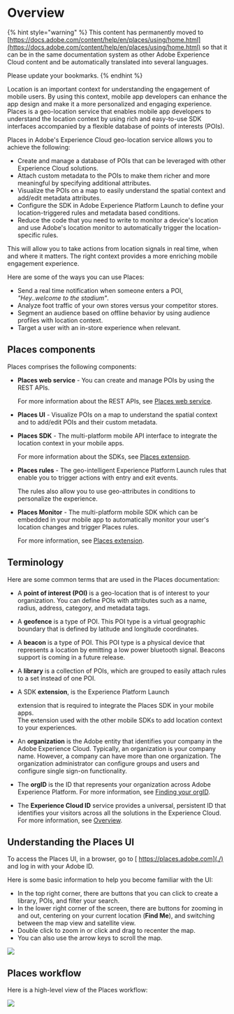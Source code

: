 # Overview

{% hint style="warning" %}
This content has permanently moved to [https://docs.adobe.com/content/help/en/places/using/home.html](https://docs.adobe.com/content/help/en/places/using/home.html) so that it can be in the same documentation system as other Adobe Experience Cloud content and be automatically translated into several languages. 

Please update your bookmarks.
{% endhint %}

Location is an important context for understanding the engagement of mobile users. By using this context, mobile app developers can enhance the app design and make it a more personalized and engaging experience. Places is a geo-location service that enables mobile app developers to understand the location context by using rich and easy-to-use SDK interfaces accompanied by a flexible database of points of interests \(POIs\).

Places in Adobe's Experience Cloud geo-location service allows you to achieve the following:

* Create and manage a database of POIs that can be leveraged with other Experience Cloud solutions.
* Attach custom metadata to the POIs to make them richer and more meaningful by specifying additional attributes. 
* Visualize the POIs on a map to easily understand the spatial context and add/edit metadata attributes. 
* Configure the SDK in Adobe Experience Platform Launch to define your location-triggered rules and metadata based conditions.
* Reduce the code that you need to write to monitor a device's location and use Adobe's location monitor to automatically trigger the location-specific rules.

This will allow you to take actions from location signals in real time, when and where it matters. The right context provides a more enriching mobile engagement experience.

Here are some of the ways you can use Places:

* Send a real time notification when someone enters a POI, _"Hey..welcome to the stadium"_. 
* Analyze foot traffic of your own stores versus your competitor stores.
* Segment an audience based on offline behavior by using audience profiles with location context.
* Target a user with an in-store experience when relevant.

## Places components

Places comprises the following components:

* **Places web service** - You can create and manage POIs by using the REST APIs.

  For more information about the REST APIs, see [Places web service](places-rest-apis/).

* **Places UI** - Visualize POIs on a map to understand the spatial context and to add/edit POIs and their custom metadata.
* **Places SDK** - The multi-platform mobile API interface to integrate the location context in your mobile apps.

  For more information about the SDKs, see [Places extension](configure-places-in-the-sdk/places-extension/).

* **Places rules** - The geo-intelligent Experience Platform Launch rules that enable you to trigger actions with entry and exit events.

  The rules also allow you to use geo-attributes in conditions to personalize the experience.

* **Places Monitor** - The multi-platform mobile SDK which can be embedded in your mobile app to automatically monitor your user's location changes and trigger Places rules.

  For more information, see [Places extension](configure-places-in-the-sdk/places-extension/).

## Terminology

Here are some common terms that are used in the Places documentation:

* A **point of interest \(POI\)** is a geo-location that is of interest to your organization.  You can define POIs with attributes such as a name, radius, address, category, and metadata tags.
* A **geofence** is a type of POI.  This POI type is a virtual geographic boundary that is defined by latitude and longitude coordinates.
* A **beacon** is a type of POI.  This POI type is a physical device that represents a location by emitting a low power bluetooth signal. Beacons support is coming in a future release.
* A **library** is a collection of POIs, which are grouped to easily attach rules to a set instead of one POI. 
* A SDK **extension**, is the Experience Platform Launch

  extension that is required to integrate the Places SDK in your mobile apps.  
  The extension used with the other mobile SDKs to add location context to your experiences.

* An **organization** is the Adobe entity that identifies your company in the Adobe Experience Cloud. Typically, an organization is your company name. However, a company can have more than one organization. The organization administrator can configure groups and users and configure single sign-on functionality.
* The **orgID** is the ID that represents your organization across Adobe Experience Platform.   For more information, see [Finding your orgID](https://forums.adobe.com/thread/2339895).
* The **Experience Cloud ID** service provides a universal, persistent ID that identifies your visitors across all the solutions in the Experience Cloud. For more information, see [Overview](https://marketing.adobe.com/resources/help/en_US/mcvid/).

## Understanding the Places UI

To access the Places UI, in a browser, go to [ https://places.adobe.com](./) and log in with your Adobe ID.

Here is some basic information to help you become familiar with the UI:

* In the top right corner, there are buttons that you can click to create a library, POIs, and filter your search.
* In the lower right corner of the screen, there are buttons for zooming in and out, centering on your current location \(**Find Me**\), and switching between the map view and satellite view.
* Double click to zoom in or click and drag to recenter the map.
* You can also use the arrow keys to scroll the map.

![](.gitbook/assets/location-services.png)

## Places workflow

Here is a high-level view of the Places workflow:

![](.gitbook/assets/places-workflow-diagram-lc-1.png)

